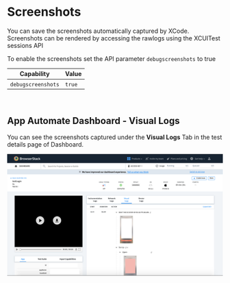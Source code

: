 # Screenshots

You can save the screenshots automatically captured by XCode. Screenshots can be rendered by accessing the rawlogs using the XCUITest sessions API

To enable the screenshots set the API parameter `debugscreenshots` to true

| Capability  | Value       |
| ------------- |-------------|
| ```debugscreenshots```| ```true```|

<br>

## App Automate Dashboard - Visual Logs
You can see the screenshots captured under the **Visual Logs** Tab in the test details page of Dashboard.

![Visual Logs](https://github.com/akanksha260991/bs_docs_revamp_content/blob/master/Screenshot%202019-10-17%20at%2012.01.25%20AM.png)
